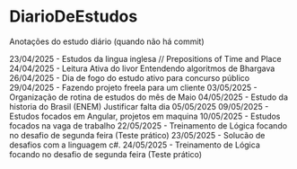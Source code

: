 # DiarioDeEstudos
Anotações do estudo diário (quando não há commit)

23/04/2025 - Estudos da lingua inglesa //  Prepositions of Time and Place <br/>
24/04/2025 - Leitura Ativa do livor Entendendo algoritmos de Bhargava <br/>
26/04/2025 - Dia de fogo do estudo ativo para concurso público
29/04/2025 - Fazendo projeto freela para um cliente
03/05/2025 - Organização de rotina de estudos do mês de Maio
04/05/2025 - Estudo da historia do Brasil (ENEM)
Justificar falta dia 05/05/2025
09/05/2025 - Estudos focados em Angular, projetos em maquina
10/05/2025 - Estudos focados na vaga de trabalho
22/05/2025 - Treinamento de Lógica focando no desafio de segunda feira (Teste prático)
23/05/2025 - Solucão de desafios com a linguagem c#.
24/05/2025 - Treinamento de Lógica focando no desafio de segunda feira (Teste prático)

